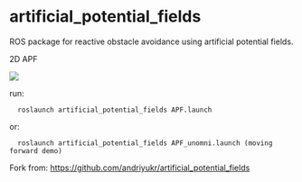 # artificial_potential_fields
ROS package for reactive obstacle avoidance using artificial potential fields.

2D APF

![ ](https://github.com/linden713/artificial_potential_fields/blob/master/Results/gazebo.gif)

run:

      roslaunch artificial_potential_fields APF.launch

or:

      roslaunch artificial_potential_fields APF_unomni.launch (moving forward demo)

Fork from: https://github.com/andriyukr/artificial_potential_fields
